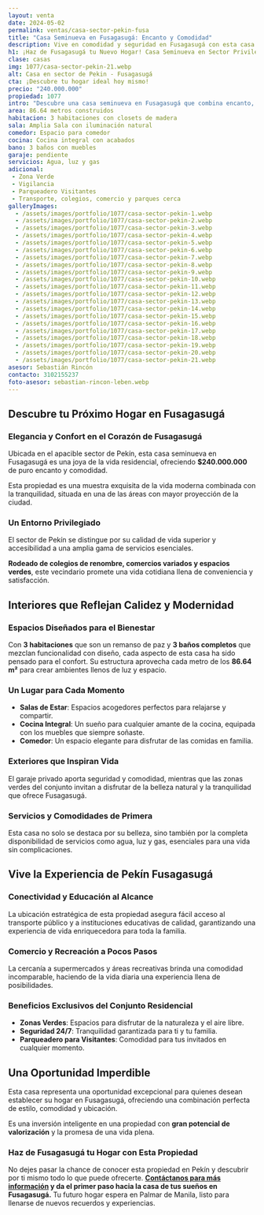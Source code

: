 ```yaml
---
layout: venta
date: 2024-05-02
permalink: ventas/casa-sector-pekin-fusa
title: "Casa Seminueva en Fusagasugá: Encanto y Comodidad"
description: Vive en comodidad y seguridad en Fusagasugá con esta casa seminueva en venta. ¡Aprovecha esta oportunidad y encuentra tu hogar ideal!
h1: ¡Haz de Fusagasugá tu Nuevo Hogar! Casa Seminueva en Sector Privilegiado!
clase: casas
img: 1077/casa-sector-pekin-21.webp
alt: Casa en sector de Pekin - Fusagasugá
cta: ¡Descubre tu hogar ideal hoy mismo!
precio: "240.000.000"
propiedad: 1077
intro: "Descubre una casa seminueva en Fusagasugá que combina encanto, comodidad y ubicación privilegiada para tu nueva vida."
area: 86.64 metros construidos 
habitacion: 3 habitaciones con closets de madera 
sala: Amplia Sala con iluminación natural
comedor: Espacio para comedor
cocina: Cocina integral con acabados
bano: 3 baños con muebles 
garaje: pendiente
servicios: Agua, luz y gas 
adicional:
 - Zona Verde
 - Vigilancia
 - Parqueadero Visitantes
 - Transporte, colegios, comercio y parques cerca
galleryImages:
  - /assets/images/portfolio/1077/casa-sector-pekin-1.webp
  - /assets/images/portfolio/1077/casa-sector-pekin-2.webp
  - /assets/images/portfolio/1077/casa-sector-pekin-3.webp
  - /assets/images/portfolio/1077/casa-sector-pekin-4.webp
  - /assets/images/portfolio/1077/casa-sector-pekin-5.webp
  - /assets/images/portfolio/1077/casa-sector-pekin-6.webp
  - /assets/images/portfolio/1077/casa-sector-pekin-7.webp
  - /assets/images/portfolio/1077/casa-sector-pekin-8.webp
  - /assets/images/portfolio/1077/casa-sector-pekin-9.webp
  - /assets/images/portfolio/1077/casa-sector-pekin-10.webp
  - /assets/images/portfolio/1077/casa-sector-pekin-11.webp
  - /assets/images/portfolio/1077/casa-sector-pekin-12.webp
  - /assets/images/portfolio/1077/casa-sector-pekin-13.webp
  - /assets/images/portfolio/1077/casa-sector-pekin-14.webp
  - /assets/images/portfolio/1077/casa-sector-pekin-15.webp
  - /assets/images/portfolio/1077/casa-sector-pekin-16.webp
  - /assets/images/portfolio/1077/casa-sector-pekin-17.webp
  - /assets/images/portfolio/1077/casa-sector-pekin-18.webp
  - /assets/images/portfolio/1077/casa-sector-pekin-19.webp
  - /assets/images/portfolio/1077/casa-sector-pekin-20.webp
  - /assets/images/portfolio/1077/casa-sector-pekin-21.webp
asesor: Sebastián Rincón
contacto: 3102155237
foto-asesor: sebastian-rincon-leben.webp
---
```

## Descubre tu Próximo Hogar en Fusagasugá

### Elegancia y Confort en el Corazón de Fusagasugá

Ubicada en el apacible sector de Pekín, esta casa seminueva en Fusagasugá es una joya de la vida residencial, ofreciendo **$240.000.000** de puro encanto y comodidad.

Esta propiedad es una muestra exquisita de la vida moderna combinada con la tranquilidad, situada en una de las áreas con mayor proyección de la ciudad.

### Un Entorno Privilegiado

El sector de Pekín se distingue por su calidad de vida superior y accesibilidad a una amplia gama de servicios esenciales.

**Rodeado de colegios de renombre, comercios variados y espacios verdes**, este vecindario promete una vida cotidiana llena de conveniencia y satisfacción.

## Interiores que Reflejan Calidez y Modernidad

### Espacios Diseñados para el Bienestar

Con **3 habitaciones** que son un remanso de paz y **3 baños completos** que mezclan funcionalidad con diseño, cada aspecto de esta casa ha sido pensado para el confort. Su estructura aprovecha cada metro de los **86.64 m²** para crear ambientes llenos de luz y espacio.

### Un Lugar para Cada Momento

- **Salas de Estar**: Espacios acogedores perfectos para relajarse y compartir.
- **Cocina Integral**: Un sueño para cualquier amante de la cocina, equipada con los muebles que siempre soñaste.
- **Comedor**: Un espacio elegante para disfrutar de las comidas en familia.

### Exteriores que Inspiran Vida

El garaje privado aporta seguridad y comodidad, mientras que las zonas verdes del conjunto invitan a disfrutar de la belleza natural y la tranquilidad que ofrece Fusagasugá.

### Servicios y Comodidades de Primera

Esta casa no solo se destaca por su belleza, sino también por la completa disponibilidad de servicios como agua, luz y gas, esenciales para una vida sin complicaciones.

## Vive la Experiencia de Pekín Fusagasugá

### Conectividad y Educación al Alcance

La ubicación estratégica de esta propiedad asegura fácil acceso al transporte público y a instituciones educativas de calidad, garantizando una experiencia de vida enriquecedora para toda la familia.

### Comercio y Recreación a Pocos Pasos

La cercanía a supermercados y áreas recreativas brinda una comodidad incomparable, haciendo de la vida diaria una experiencia llena de posibilidades.

### Beneficios Exclusivos del Conjunto Residencial

- **Zonas Verdes**: Espacios para disfrutar de la naturaleza y el aire libre.
- **Seguridad 24/7**: Tranquilidad garantizada para ti y tu familia.
- **Parqueadero para Visitantes**: Comodidad para tus invitados en cualquier momento.

## Una Oportunidad Imperdible

Esta casa representa una oportunidad excepcional para quienes desean establecer su hogar en Fusagasugá, ofreciendo una combinación perfecta de estilo, comodidad y ubicación.

Es una inversión inteligente en una propiedad con **gran potencial de valorización** y la promesa de una vida plena.

### Haz de Fusagasugá tu Hogar con Esta Propiedad

No dejes pasar la chance de conocer esta propiedad en Pekín y descubrir por ti mismo todo lo que puede ofrecerte. **[Contáctanos para más información](#asesor) y da el primer paso hacia la casa de tus sueños en Fusagasugá.** Tu futuro hogar espera en Palmar de Manila, listo para llenarse de nuevos recuerdos y experiencias.